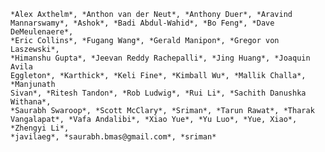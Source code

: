 
    *Alex Axthelm*, *Anthon van der Neut*, *Anthony Duer*, *Aravind
    Mannarswamy*, *Ashok*, *Badi Abdul-Wahid*, *Bo Feng*, *Dave DeMeulenaere*,
    *Eric Collins*, *Fugang Wang*, *Gerald Manipon*, *Gregor von Laszewski*,
    *Himanshu Gupta*, *Jeevan Reddy Rachepalli*, *Jing Huang*, *Joaquin Avila
    Eggleton*, *Karthick*, *Keli Fine*, *Kimball Wu*, *Mallik Challa*, *Manjunath
    Sivan*, *Ritesh Tandon*, *Rob Ludwig*, *Rui Li*, *Sachith Danushka Withana*,
    *Saurabh Swaroop*, *Scott McClary*, *Sriman*, *Tarun Rawat*, *Tharak
    Vangalapat*, *Vafa Andalibi*, *Xiao Yue*, *Yu Luo*, *Yue, Xiao*, *Zhengyi Li*,
    *javilaeg*, *saurabh.bmas@gmail.com*, *sriman*

